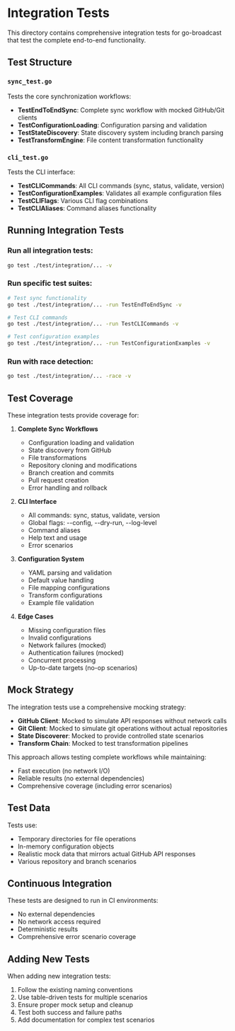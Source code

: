 # Integration Tests

This directory contains comprehensive integration tests for go-broadcast that test the complete end-to-end functionality.

## Test Structure

### `sync_test.go`
Tests the core synchronization workflows:
- **TestEndToEndSync**: Complete sync workflow with mocked GitHub/Git clients
- **TestConfigurationLoading**: Configuration parsing and validation
- **TestStateDiscovery**: State discovery system including branch parsing
- **TestTransformEngine**: File content transformation functionality

### `cli_test.go`
Tests the CLI interface:
- **TestCLICommands**: All CLI commands (sync, status, validate, version)
- **TestConfigurationExamples**: Validates all example configuration files
- **TestCLIFlags**: Various CLI flag combinations
- **TestCLIAliases**: Command aliases functionality

## Running Integration Tests

### Run all integration tests:
```bash
go test ./test/integration/... -v
```

### Run specific test suites:
```bash
# Test sync functionality
go test ./test/integration/... -run TestEndToEndSync -v

# Test CLI commands
go test ./test/integration/... -run TestCLICommands -v

# Test configuration examples
go test ./test/integration/... -run TestConfigurationExamples -v
```

### Run with race detection:
```bash
go test ./test/integration/... -race -v
```

## Test Coverage

These integration tests provide coverage for:

1. **Complete Sync Workflows**
   - Configuration loading and validation
   - State discovery from GitHub
   - File transformations
   - Repository cloning and modifications
   - Branch creation and commits
   - Pull request creation
   - Error handling and rollback

2. **CLI Interface**
   - All commands: sync, status, validate, version
   - Global flags: --config, --dry-run, --log-level
   - Command aliases
   - Help text and usage
   - Error scenarios

3. **Configuration System**
   - YAML parsing and validation
   - Default value handling
   - File mapping configurations
   - Transform configurations
   - Example file validation

4. **Edge Cases**
   - Missing configuration files
   - Invalid configurations  
   - Network failures (mocked)
   - Authentication failures (mocked)
   - Concurrent processing
   - Up-to-date targets (no-op scenarios)

## Mock Strategy

The integration tests use a comprehensive mocking strategy:

- **GitHub Client**: Mocked to simulate API responses without network calls
- **Git Client**: Mocked to simulate git operations without actual repositories
- **State Discoverer**: Mocked to provide controlled state scenarios
- **Transform Chain**: Mocked to test transformation pipelines

This approach allows testing complete workflows while maintaining:
- Fast execution (no network I/O)
- Reliable results (no external dependencies)
- Comprehensive coverage (including error scenarios)

## Test Data

Tests use:
- Temporary directories for file operations
- In-memory configuration objects
- Realistic mock data that mirrors actual GitHub API responses
- Various repository and branch scenarios

## Continuous Integration

These tests are designed to run in CI environments:
- No external dependencies
- No network access required
- Deterministic results
- Comprehensive error scenario coverage

## Adding New Tests

When adding new integration tests:

1. Follow the existing naming conventions
2. Use table-driven tests for multiple scenarios
3. Ensure proper mock setup and cleanup
4. Test both success and failure paths
5. Add documentation for complex test scenarios